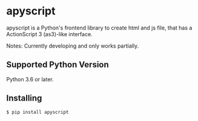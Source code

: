 # apyscript

apyscript is a Python's frontend library to create html and js file, that has a ActionScript 3 (as3)-like interface.

Notes: Currently developing and only works partially.

## Supported Python Version

Python 3.6 or later.

## Installing

```
$ pip install apyscript
```
